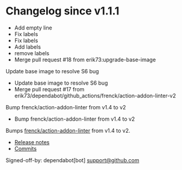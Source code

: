 # Changelog since v1.1.1
- Add empty line 
- Fix labels 
- Fix labels 
- Add labels 
- remove labels 
- Merge pull request #18 from erik73:upgrade-base-image

Update base image to resolve S6 bug 
- Update base image to resolve S6 bug 
- Merge pull request #17 from erik73/dependabot/github_actions/frenck/action-addon-linter-v2

Bump frenck/action-addon-linter from v1.4 to v2 
- Bump frenck/action-addon-linter from v1.4 to v2

Bumps [frenck/action-addon-linter](https://github.com/frenck/action-addon-linter) from v1.4 to v2.
- [Release notes](https://github.com/frenck/action-addon-linter/releases)
- [Commits](https://github.com/frenck/action-addon-linter/compare/v1.4...5fde0909bcbbf702c477a7705950d8acf939ab1b)

Signed-off-by: dependabot[bot] <support@github.com> 
